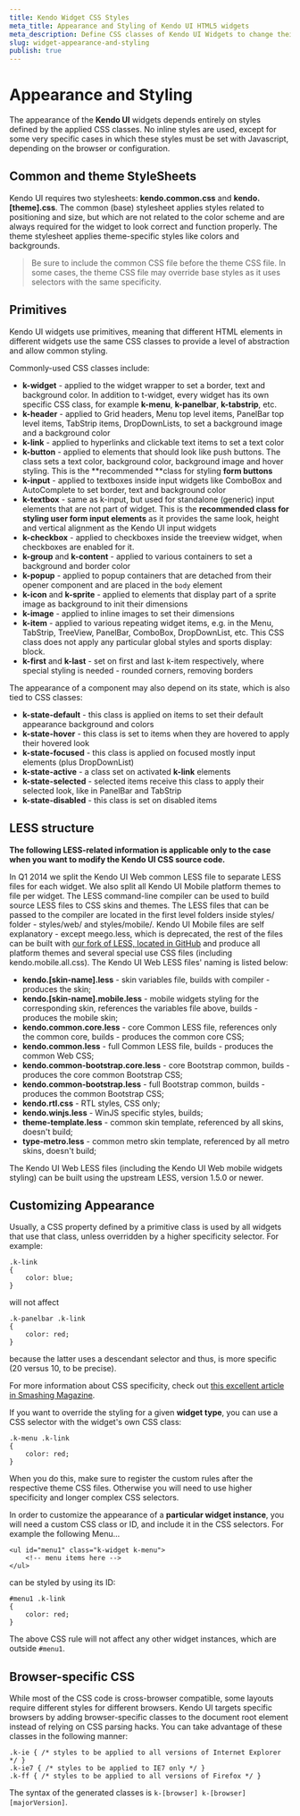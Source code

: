 ```yaml
---
title: Kendo Widget CSS Styles
meta_title: Appearance and Styling of Kendo UI HTML5 widgets
meta_description: Define CSS classes of Kendo UI Widgets to change their appearance. Learn how to easily customize Kendo components by overriding the styling of a given widget.
slug: widget-appearance-and-styling
publish: true
---
```


# Appearance and Styling
The appearance of the **Kendo UI** widgets depends entirely on styles defined by the applied CSS classes. No inline styles are used, except for some very specific cases in which these styles must be set with Javascript, depending on the browser or configuration.

## Common and theme StyleSheets
 Kendo UI requires two stylesheets: **kendo.common.css** and **kendo.[theme].css**.
 The common (base) stylesheet applies styles related to positioning and size, but which are not related to the color scheme and are always required for the widget to
 look correct and function properly. The theme stylesheet applies theme-specific styles like colors and backgrounds.

> Be sure to include the common CSS file before the theme CSS file. In some cases, the theme CSS file may override base styles as it uses selectors with the same specificity.

## Primitives

Kendo UI widgets use primitives, meaning that different HTML elements in different widgets use the same CSS classes to provide a level of abstraction and allow common styling.

Commonly-used CSS classes include:

*   **k-widget** - applied to the widget wrapper to set a border, text and background color. In addition to t-widget, every widget has its own specific CSS class, for example **k-menu**, **k-panelbar**, **k-tabstrip**, etc.
*   **k-header** - applied to Grid headers, Menu top level items, PanelBar top level items, TabStrip items, DropDownLists, to set a background image and a background color
*   **k-link** - applied to hyperlinks and clickable text items to set a text color
*   **k-button** - applied to elements that should look like push buttons. The class sets a text color, background color, background image and hover styling. This is the **recommended **class for styling **form buttons**
*   **k-input** - applied to textboxes inside input widgets like ComboBox and AutoComplete to set border, text and background color
*   **k-textbox** - same as k-input, but used for standalone (generic) input elements that are not part of widget. This is the **recommended **class for styling user** form input elements** as it provides the same look, height and vertical alignment as the Kendo UI input widgets
*   **k-checkbox** - applied to checkboxes inside the treeview widget, when checkboxes are enabled for it.
*   **k-group** and **k-content** - applied to various containers to set a background and border color
*   **k-popup** - applied to popup containers that are detached from their opener component and are placed in the `body` element
*   **k-icon** and **k-sprite** - applied to elements that display part of a sprite image as background to init their dimensions
*   **k-image** - applied to inline images to set their dimensions
*   **k-item** - applied to various repeating widget items, e.g. in the Menu, TabStrip, TreeView, PanelBar, ComboBox, DropDownList, etc. This CSS class does not apply any particular global styles and sports display: block.
*   **k-first** and **k-last** - set on first and last k-item respectively, where special styling is needed - rounded corners, removing borders

The appearance of a component may also depend on its state, which is also tied to CSS classes:

*   **k-state-default** - this class is applied on items to set their default appearance background and colors
*   **k-state-hover** - this class is set to items when they are hovered to apply their hovered look
*   **k-state-focused** - this class is applied on focused mostly input elements (plus DropDownList)
*   **k-state-active** - a class set on activated **k-link** elements
*   **k-state-selected** - selected items receive this class to apply their selected look, like in PanelBar and TabStrip
*   **k-state-disabled** - this class is set on disabled items

## LESS structure

**The following LESS-related information is applicable only to the case when you want to modify the Kendo UI CSS source code.**

In Q1 2014 we split the Kendo UI Web common LESS file to separate LESS files for each widget. We also split all Kendo UI Mobile platform themes to file per widget.
The LESS command-line compiler can be used to build source LESS files to CSS skins and themes. The LESS files that can be passed to the compiler are located in the first level folders inside styles/ folder -
styles/web/ and styles/mobile/. Kendo UI Mobile files are self explanatory - except meego.less, which is deprecated, the rest of the files can be built with [our fork of LESS, located in GitHub](https://github.com/telerik/less.js)
and produce all platform themes and several special use CSS files (including kendo.mobile.all.css).
The Kendo UI Web LESS files' naming is listed below:

*   **kendo.[skin-name].less** - skin variables file, builds with compiler - produces the skin;
*   **kendo.[skin-name].mobile.less** - mobile widgets styling for the corresponding skin, references the variables file above, builds - produces the mobile skin;
*   **kendo.common.core.less** - core Common LESS file, references only the common core, builds - produces the common core CSS;
*   **kendo.common.less** - full Common LESS file, builds - produces the common Web CSS;
*   **kendo.common-bootstrap.core.less** - core Bootstrap common, builds - produces the core common Bootstrap CSS;
*   **kendo.common-bootstrap.less** - full Bootstrap common, builds - produces the common Bootstrap CSS;
*   **kendo.rtl.css** - RTL styles, CSS only;
*   **kendo.winjs.less** - WinJS specific styles, builds;
*   **theme-template.less** - common skin template, referenced by all skins, doesn't build;
*   **type-metro.less** - common metro skin template, referenced by all metro skins, doesn't build;

The Kendo UI Web LESS files (including the Kendo UI Web mobile widgets styling) can be built using the upstream LESS, version 1.5.0 or newer.

## Customizing Appearance

Usually, a CSS property defined by a primitive class is used by all widgets that use that class, unless overridden by a higher specificity selector. For example:

    .k-link
    {
        color: blue;
    }


will not affect

    .k-panelbar .k-link
    {
        color: red;
    }


because the latter uses a descendant selector and thus, is more specific (20 versus 10, to be precise).

For more information about CSS specificity, check out [this excellent article in Smashing Magazine](http://www.smashingmagazine.com/2007/07/27/css-specificity-things-you-should-know/).

If you want to override the styling for a given **widget type**, you can use a CSS selector with the widget's own CSS class:

    .k-menu .k-link
    {
        color: red;
    }

When you do this, make sure to register the custom rules after the respective theme CSS files. Otherwise you will need to use higher specificity and longer complex CSS selectors.

In order to customize the appearance of a **particular widget instance**, you will need a custom CSS class or ID, and include it in the CSS selectors. For example the following Menu...

	<ul id="menu1" class="k-widget k-menu">
		<!-- menu items here -->
	</ul>
	
can be styled by using its ID:

	#menu1 .k-link
	{
		color: red;
	}

The above CSS rule will not affect any other widget instances, which are outside `#menu1`.
	
## Browser-specific CSS

While most of the CSS code is cross-browser compatible, some layouts require different styles for different browsers. Kendo UI targets specific browsers by adding browser-specific classes to the document root element instead of relying on CSS parsing hacks. You can take advantage of these classes in the following manner:

    .k-ie { /* styles to be applied to all versions of Internet Explorer */ }
    .k-ie7 { /* styles to be applied to IE7 only */ }
    .k-ff { /* styles to be applied to all versions of Firefox */ }

The syntax of the generated classes is `k-[browser] k-[browser][majorVersion]`.

